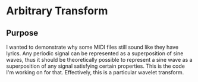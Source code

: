 # Arbitrary Transform

## Purpose
I wanted to demonstrate why some MIDI files still sound like they have lyrics. Any periodic signal can be represented as a superposition of sine waves, thus it should be theoretically possible to represent a sine wave as a superposition of any signal satisfying certain properties. This is the code I'm working on for that. Effectively, this is a particular wavelet transform.

